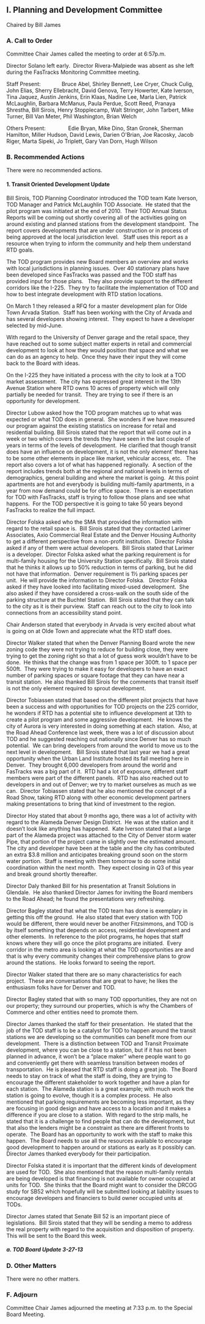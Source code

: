 ## I. Planning and Development Committee

Chaired by Bill James

### A. Call to Order

Committee Chair James called the meeting to order at 6:57p.m.

Director Solano left early.  Director Rivera-Malpiede was absent as she left during the FasTracks Monitoring Committee meeting.

Staff Present:              Bruce Abel, Shirley Bennett, Lee Cryer, Chuck Culig, John Elias, Sherry Ellebracht, David Genova, Terry Howerter, Kate Iverson, Tina Jaquez, Austin Jenkins, Erin Klaas, Nadine Lee, Marla Lien, Patrick McLaughlin, Barbara McManus, Paula Perdue, Scott Reed, Pranaya Shrestha, Bill Sirois, Henry Stopplecamp, Walt Stringer, John Tarbert, Mike Turner, Bill Van Meter, Phil Washington, Brian Welch

Others Present:               Edie Bryan, Mike Dino, Stan Gronek, Sherman Hamilton, Miller Hudson, David Lewis, Darien O'Brian, Joe Racosky, Jacob Riger, Marta Sipeki, Jo Triplett, Gary Van Dorn, Hugh Wilson

### B. Recommended Actions

There were no recommended actions.

#### 1. Transit Oriented Development Update

Bill Sirois, TOD Planning Coordinator introduced the TOD team Kate Iverson, TOD Manager and Patrick McLaughlin TOD Associate.  He stated that the pilot program was initiated at the end of 2010.  Their TOD Annual Status Reports will be coming out shortly covering all of the activities going on around existing and planned stations from the development standpoint.  The report covers developments that are under construction or in process of being approved at the local jurisdiction level.   Staff uses this report as a resource when trying to inform the community and help them understand RTD goals.

The TOD program provides new Board members an overview and works with local jurisdictions in planning issues.  Over 40 stationary plans have been developed since FasTracks was passed and the TOD staff has provided input for those plans.   They also provide support to the different corridors like the I-225.  They try to facilitate the implementation of TOD and how to best integrate development with RTD station locations.

On March 1 they released a RFQ for a master development plan for Olde Town Arvada Station.  Staff has been working with the City of Arvada and has several developers showing interest.  They expect to have a developer selected by mid-June.

With regard to the University of Denver garage and the retail space, they have reached out to some subject matter experts in retail and commercial development to look at how they would position that space and what we can do as an agency to help.  Once they have their input they will come back to the Board with ideas.

On the I-225 they have initiated a process with the city to look at a TOD market assessment.  The city has expressed great interest in the 13th Avenue Station where RTD owns 10 acres of property which will only partially be needed for transit.  They are trying to see if there is an opportunity for development.

Director Lubow asked how the TOD program matches up to what was expected or what TOD does in general.  She wonders if we have measured our program against the existing statistics on increase for retail and residential building. Bill Sirois stated that the report that will come out in a week or two which covers the trends they have seen in the last couple of years in terms of the levels of development.  He clarified that though transit does have an influence on development, it is not the only element’ there has to be some other elements in place like market, vehicular access, etc.   The report also covers a lot of what has happened regionally.  A section of the report includes trends both at the regional and national levels in terms of demographics, general building and where the market is going.  At this point apartments are hot and everybody is building multi-family apartments, in a year from now demand could be for office space.  There is an expectation for TOD with FasTracks, staff is trying to follow those plans and see what happens.  For the TOD perspective it is going to take 50 years beyond FasTracks to realize the full impact.

Director Folska asked who the SMA that provided the information with regard to the retail space is.  Bill Sirois stated that they contacted Larimer Associates, Axio Commercial Real Estate and the Denver Housing Authority to get a different perspective from a non-profit institution.  Director Folska asked if any of them were actual developers.  Bill Sirois stated that Larimer is a developer.  Director Folska asked what the parking requirement is for multi-family housing for the University Station specifically.  Bill Sirois stated that he thinks it allows up to 50% reduction in terms of parking, but he did not have that information.  Denver requirement is 1½ parking spaces per unit.  He will provide the information to Director Folska.   Director Folska asked if they have looked into facilitating mixed-used development.  She also asked if they have considered a cross-walk on the south side of the parking structure at the Buchtel Station.  Bill Sirois stated that they can talk to the city as it is their purview.  Staff can reach out to the city to look into connections from an accessibility stand point.

Chair Anderson stated that everybody in Arvada is very excited about what is going on at Olde Town and appreciate what the RTD staff does.

Director Walker stated that when the Denver Planning Board wrote the new zoning code they were not trying to reduce for building close, they were trying to get the zoning right so that a lot of guess work wouldn’t have to be done.  He thinks that the change was from 1 space per 300ft. to 1 space per 500ft.  They were trying to make it easy for developers to have an exact number of parking spaces or square footage that they can have near a transit station.  He also thanked Bill Sirois for the comments that transit itself is not the only element required to sprout development.

Director Tobiassen stated that based on the different pilot projects that have been a success and with opportunities for TOD projects on the 225 corridor, he wonders if RTD has a potential site to influence development at 13th to create a pilot program and some aggressive development.   He knows the city of Aurora is very interested in doing something at each station.  Also, at the Road Ahead Conference last week, there was a lot of discussion about TOD and he suggested reaching out nationally since Denver has so much potential.  We can bring developers from around the world to move us to the next level in development.   Bill Sirois stated that last year we had a great opportunity when the Urban Land Institute hosted its fall meeting here in Denver.  They brought 6,000 developers from around the world and FasTracks was a big part of it.  RTD had a lot of exposure, different staff members were part of the different panels.  RTD has also reached out to developers in and out of Denver; we try to market ourselves as much as we can.  Director Tobiassen stated that he also mentioned the concept of a Road Show, taking RTD along with other economic development partners making presentations to bring that kind of investment to the region.

Director Hoy stated that about 9 months ago, there was a lot of activity with regard to the Alameda Denver Design District.  He was at the station and it doesn’t look like anything has happened.  Kate Iverson stated that a large part of the Alameda project was attached to the City of Denver storm water Pipe, that portion of the project came in slightly over the estimated amount.  The city and developer have been at the table and the city has contributed an extra $3.8 million and anticipates breaking ground soon on the storm water portion.  Staff is meeting with them tomorrow to do some initial coordination within the next month.  They expect closing in Q3 of this year and break ground shortly thereafter.

Director Daly thanked Bill for his presentation at Transit Solutions in Glendale.  He also thanked Director James for inviting the Board members to the Road Ahead; he found the presentations very refreshing.

Director Bagley stated that what the TOD team has done is exemplary in getting this off the ground.  He also stated that every station with TOD would be different, there would never be another Fitzsimmons, and TOD is by itself something that depends on access, residential development and other elements.  In reference to the pilot programs, he hopes that staff knows where they will go once the pilot programs are initiated.  Every corridor in the metro area is looking at what the TOD opportunities are and that is why every community changes their comprehensive plans to grow around the stations.  He looks forward to seeing the report.

Director Walker stated that there are so many characteristics for each project.  These are conversations that are great to have; he likes the enthusiasm folks have for Denver and TOD.

Director Bagley stated that with so many TOD opportunities, they are not on our property; they surround our properties, which is why the Chambers of Commerce and other entities need to promote them.

Director James thanked the staff for their presentation.  He stated that the job of the TOD staff is to be a catalyst for TOD to happen around the transit stations we are developing so the communities can benefit more from our development.  There is a distinction between TOD and Transit Proximate development, where you can be close to a station, but if it has not been planned in advance, it won’t be a “place maker” where people want to go and conveniently get there with seamless transition between modes of transportation.  He is pleased that RTD staff is doing a great job.  The Board needs to stay on track of what the staff is doing, they are trying to encourage the different stakeholder to work together and have a plan for each station.  The Alameda station is a great example; with much work the station is going to evolve, though it is a complex process.  He also mentioned that parking requirements are becoming less important, as they are focusing in good design and have access to a location and it makes a difference if you are close to a station.  With regard to the strip malls, he stated that it is a challenge to find people that can do the development, but that also the lenders might be a constraint as there are different fronts to operate.  The Board has an opportunity to work with the staff to make this happen.  The Board needs to use all the resources available to encourage good development to happen around or stations as early as it possibly can.  Director James thanked everybody for their participation.

Director Folska stated it is important that the different kinds of development are used for TOD.  She also mentioned that the reason multi-family rentals are being developed is that financing is not available for owner occupied at units for TOD.  She thinks that the Board might want to consider the DRCOG study for SB52 which hopefully will be submitted looking at liability issues to encourage developers and financiers to build owner occupied units at TODs.

Director James stated that Senate Bill 52 is an important piece of legislations.  Bill Sirois stated that they will be sending a memo to address the real property with regard to the acquisition and disposition of property.  This will be sent to the Board this week.

##### a. TOD Board Update 3-27-13

### D. Other Matters

There were no other matters.

### F. Adjourn

Committee Chair James adjourned the meeting at 7:33 p.m. to the Special Board Meeting.